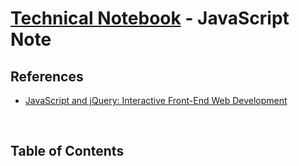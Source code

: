 # [Technical Notebook](../README.md) - JavaScript Note
## References
- [JavaScript and jQuery: Interactive Front-End Web Development](https://www.wiley.com/en-au/JavaScript+and+jQuery%3A+Interactive+Front+End+Web+Development-p-9781118531648)

<br />

## Table of Contents

<br />
